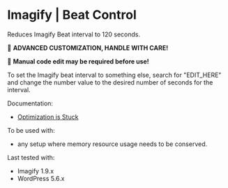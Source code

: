 # Imagify | Beat Control

Reduces Imagify Beat interval to 120 seconds.

🚧 **ADVANCED CUSTOMIZATION, HANDLE WITH CARE!**

📝 **Manual code edit may be required before use!**

To set the Imagify beat interval to something else, search for "EDIT_HERE" and change the number value to the desired number of seconds for the interval.

Documentation:
* [Optimization is Stuck](https://imagify.io/documentation/optimization-is-stuck/)

To be used with:
* any setup where memory resource usage needs to be conserved.

Last tested with:
* Imagify 1.9.x
* WordPress 5.6.x
